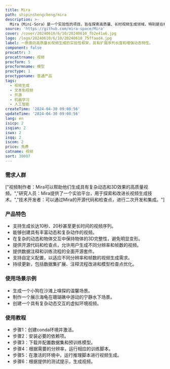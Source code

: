 ```yaml
---
title: Mira
path: shipinshengcheng/mira
description: >-
  Mira（Mini-Sora）是一个实验性的项目，旨在探索高质量、长时视频生成领域，特别是在模仿Sora风格的视频生成方面。它在现有文本到视频（T2V）生成框架的基础上，通过以下几个关键方面实现突破：扩展序列长度、增强动态特性以及保持3D一致性。目前，Mira项目处于实验阶段，与Sora等更高级的视频生成技术相比，仍有提升空间。
source: 'https://github.com/mira-space/Mira'
cover: /cover/20240610/6/10/20240610_fb2e41a6.jpg
logo: /logo/20240610/6/10/20240610_75ffaad4.jpg
label: 一款面向高质量长视频生成的实验性框架，具有扩展序列长度和增强动态特性。
component: false
procattr: 3
procattrname: 视频
procform: 5
procformname: 模型
proctype: 1
proctypename: 普通产品
tags:
  - 视频生成
  - 文本到视频
  - 开源
  - 机器学习
  - 人工智能
createTime: '2024-04-30 09:08:56'
updateTime: '2024-04-30 09:08:56'
lang: en
isicp: 2
isqian: 2
iswx: 2
isqq: 2
iscom: 2
price: 免费
catname: 视频
sort: 30007
---
```




### 需求人群
["视频制作者：Mira可以帮助他们生成具有复杂动态和3D效果的高质量视频。","研究人员：Mira提供了一个实验平台，用于探索和改进长视频生成技术。","技术开发者：可以通过Mira的开源代码和检查点，进行二次开发和集成。"]

### 产品特色
* 支持生成长达10秒、20秒甚至更长时间的视频序列。
* 能够创建具有丰富动态和复杂动作的视频。
* 在复杂的动态和物体交互中保持物体的3D完整性，避免明显变形。
* 提供开源代码和检查点，允许用户生成不同分辨率和帧数的视频。
* 提供数据注释和训练流程的全面开源套件。
* 支持自定义配置，以适应不同分辨率和帧数的视频生成需求。
* 持续更新，包括数据集扩展、注释流程改进和模型检查点优化。

### 使用场景示例
* 生成一个小狗在沙滩上嗅探的温馨场景。
* 制作一个展示海龟在珊瑚礁中游动的宁静水下场景。
* 创建一个具有复杂动态交互的虚拟环境视频。

### 使用教程
* 步骤1：创建conda环境并激活。
* 步骤2：安装必要的依赖项。
* 步骤3：下载并配置数据集和预训练模型。
* 步骤4：根据需要的分辨率，运行相应的训练脚本。
* 步骤5：在激活的环境中，运行推理脚本进行视频生成。
* 步骤6：根据提供的测试提示，生成视频。

  
